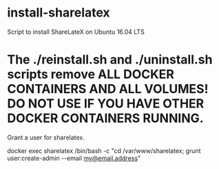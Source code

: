 # install-sharelatex

Script to install ShareLateX on Ubuntu 16.04 LTS

# The ./reinstall.sh and ./uninstall.sh scripts remove ALL DOCKER CONTAINERS AND ALL VOLUMES! DO NOT USE IF YOU HAVE OTHER DOCKER CONTAINERS RUNNING.

Grant a user for sharelatex.

docker exec sharelatex /bin/bash -c "cd /var/www/sharelatex; grunt user:create-admin --email my@email.address" 
